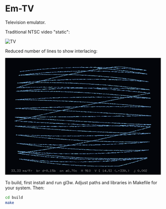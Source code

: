 # Em-TV
Television emulator.

Traditional NTSC video "static":

![TV](screenshot.gif)

Reduced number of lines to show interlacing:

![TV](screenshot2.gif)

To build, first install and run gl3w.
Adjust paths and libraries in Makefile for your system.
Then:

```sh
cd build
make
```

